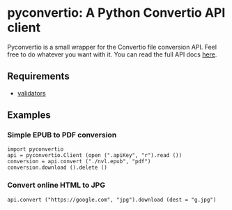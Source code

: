 # pyconvertio: A Python Convertio API client

Pyconvertio is a small wrapper for the Convertio file conversion API. Feel free to do whatever you want with it.
You can read the full API docs [here](https://convertio.co/api/docs/).

## Requirements

- [validators](https://github.com/python-validators/validators)

## Examples

### Simple EPUB to PDF conversion

```python3
import pyconvertio
api = pyconvertio.Client (open (".apiKey", "r").read ())
conversion = api.convert ("./nvl.epub", "pdf")
conversion.download ().delete ()
```

### Convert online HTML to JPG

```python3
api.convert ("https://google.com", "jpg").download (dest = "g.jpg")
```
